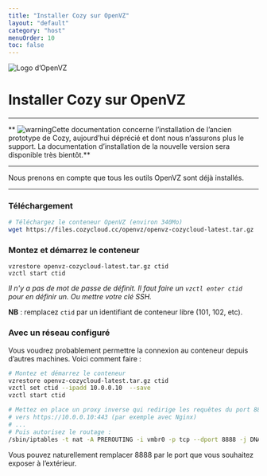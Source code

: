 ```yaml
---
title: "Installer Cozy sur OpenVZ"
layout: "default"
category: "host"
menuOrder: 10
toc: false
---
```



<div class="install-inner-logo">
<img alt="Logo d’OpenVZ" src="/assets/images/host/openvz-logo.svg">
</div>

# Installer Cozy sur OpenVZ

---

** <img src="/assets/images/warning.png" alt="warning" class="warn">Cette documentation concerne l’installation de l’ancien prototype de Cozy, aujourd’hui déprécié et dont nous n’assurons plus le support. La documentation d’installation de la nouvelle version sera disponible très bientôt.**

---


Nous prenons en compte que tous les outils OpenVZ sont déjà installés.

---

### Téléchargement
```bash
# Téléchargez le conteneur OpenVZ (environ 340Mo)
wget https://files.cozycloud.cc/openvz/openvz-cozycloud-latest.tar.gz
```

### Montez et démarrez le conteneur
```
vzrestore openvz-cozycloud-latest.tar.gz ctid
vzctl start ctid
```
*Il n'y a pas de mot de passe de définit. Il faut faire un `vzctl enter ctid` pour en définir un.
Ou mettre votre clé SSH.*

**NB** : remplacez `ctid` par un identifiant de conteneur libre (101, 102, etc).

### Avec un réseau configuré

Vous voudrez probablement permettre la connexion au conteneur depuis d’autres
machines. Voici comment faire :

```bash
# Montez et démarrez le conteneur
vzrestore openvz-cozycloud-latest.tar.gz ctid
vzctl set ctid --ipadd 10.0.0.10  --save
vzctl start ctid

# Mettez en place un proxy inverse qui redirige les requêtes du port 8888
# vers https://10.0.0.10:443 (par exemple avec Nginx)
# ...
# Puis autorisez le routage :
/sbin/iptables -t nat -A PREROUTING -i vmbr0 -p tcp --dport 8888 -j DNAT --to 10.0.0.10:443
```

Vous pouvez naturellement remplacer 8888 par le port que vous souhaitez exposer
à l’extérieur.

